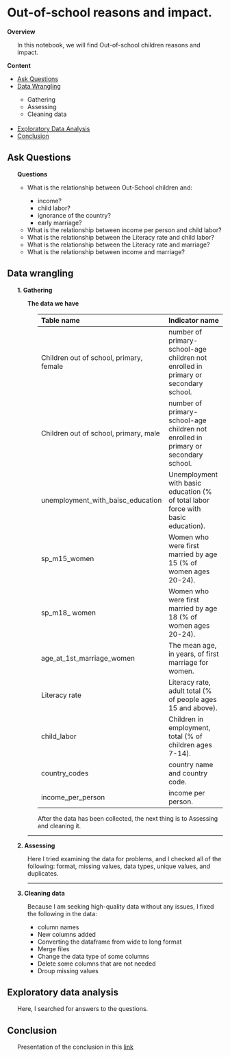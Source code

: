 
# Out-of-school reasons and impact.

**Overview**<ul>In this notebook, we will find Out-of-school children reasons and impact.</ul>
    
**Content**<ul>
    <li>[Ask Questions](#ask-questions)</li>
    <li>[Data Wrangling](#data-wrangling)</li>
        <ul>
            <li>Gathering</li>
            <li>Assessing</li>
            <li>Cleaning data</li>
        </ul>    
    <li>[ Exploratory Data Analysis](#exploratory-data-analysis)</li>
    <li>[Conclusion](#conclusion)</li> 
</ul>



## Ask Questions

  <ul>

  **Questions**  <ul>
    <li> What is the relationship between Out-School children and:</li>
    <ul>
        <li>income?</li>
        <li>child labor?</li>
        <li>ignorance of the country?</li>
        <li>early marriage?</li>
    </ul>
    <li>What is the relationship between income per person and child labor?</li>
    <li>What is the relationship between the Literacy rate and child labor?</li>
    <li>What is the relationship between the Literacy rate and marriage?</li>
    <li>What is the relationship between income and marriage?</li>
     </ul>
</ul>
 


##  Data wrangling  
  
**<ul>1. Gathering**

<ul>
 
 **The data we have** <ul>

|Table name     |Indicator name   |
|:-----         | :--------  |
|Children out of school, primary, female |number of primary-school-age children not enrolled in primary or secondary school.|
|Children out of school, primary, male |number of primary-school-age children not enrolled in primary or secondary school.|
|unemployment_with_baisc_education|Unemployment with basic education (% of total labor force with basic education).|
|sp_m15_women|Women who were first married by age 15 (% of women ages 20-24).|
|sp_m18_ women|Women who were first married by age 18 (% of women ages 20-24).|
|age_at_1st_marriage_women|The mean age, in years, of first marriage for women.|
|Literacy rate|Literacy rate, adult total (% of people ages 15 and above).|
|child_labor|	Children in employment, total (% of children ages 7-14).|
|country_codes|	country name and country code.|
|income_per_person|	income per person.|


After the data has been collected, the next thing is to Assessing and cleaning it.

</ul>

------------------

</ul>

    
**2. Assessing**
<ul><p>Here I tried examining the data for problems, and I checked all of the following: format, missing values, data types, unique values, and duplicates.
</p></ul>
<ul>

------------------------------------------------------------
</ul>

**3. Cleaning data**
<ul>Because I am seeking high-quality data without any issues, I fixed the following in the data:
    <ul>
        <li>column names</li>
        <li>New columns added</li>
        <li>Converting the dataframe from wide to long format</li>
        <li>Merge files</li>
        <li>Change the data type of some columns</li>
        <li>Delete some columns that are not needed</li>
        <li>Droup missing values</li>
    </ul> 
</ul>
</ul>


## Exploratory data analysis
    
<ul><p>Here, I searched for answers to the questions. </p></ul>

## Conclusion
<ul>

Presentation of the conclusion in this [link](https://github.com/Amal-Saber/Out-of-school_Analysis/blob/master/Aalysis_Conclusion.pptx)
</ul>
